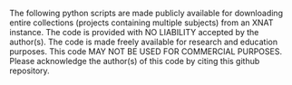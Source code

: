 The following python scripts are made publicly available for downloading entire collections (projects containing multiple subjects) from an XNAT instance. The code is provided with NO LIABILITY accepted by the author(s). The code is made freely available for research and education purposes. This code MAY NOT BE USED FOR COMMERCIAL PURPOSES. Please acknowledge the author(s) of this code by citing this github repository.
